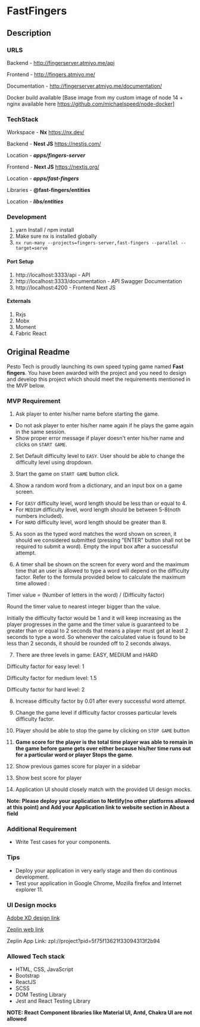 

# FastFingers

## Description

### URLS

Backend - http://fingerserver.atmiyo.me/api

Frontend - http://fingers.atmiyo.me/

Documentation - http://fingerserver.atmiyo.me/documentation/

Docker build available [Base image from my custom image of node 14 + nginx available here https://github.com/michaelspeed/node-docker]

### TechStack

Workspace - **Nx** https://nx.dev/

Backend - **Nest JS** https://nestjs.com/

Location - **_apps/fingers-server_**

Frontend - **Next JS** https://nextjs.org/

Location - **_apps/fast-fingers_**

Libraries - **@fast-fingers/entities**

Location - _**libs/entities**_

### Development

1. yarn Install / npm install
2. Make sure nx is installed globally
3. `nx run-many --projects=fingers-server,fast-fingers --parallel --target=serve`

#### Port Setup

1. http://localhost:3333/api - API
2. http://localhost:3333/documentation - API Swagger Documentation
3. http://localhost:4200 - Frontend Next JS

#### Externals

1. Rxjs
2. Mobx
3. Moment
4. Fabric React

## Original Readme

Pesto Tech is proudly launching its own speed typing game named **Fast fingers**. You have been awarded with the project and you need to design and develop this project which should
meet the requirements mentioned in the MVP below.

### MVP Requirement

1. Ask player to enter his/her name before starting the game.

  - Do not ask player to enter his/her name again if he plays the game again in the same session.
  - Show proper error message if player doesn't enter his/her name and clicks on `START GAME`.

2. Set Default difficulty level to `EASY`. User should be able to change the difficulty level using dropdown.
3. Start the game on `START GAME` button click.

4. Show a random word from a dictionary, and an input box on a game screen.

- For `EASY` difficulty level, word length should be less than or equal to 4.
- For `MEDIUM` difficulty level, word length should be between 5-8(noth numbers included).
- For `HARD` difficulty level, word length should be greater than 8.

5. As soon as the typed word matches the word shown on screen, it should we considered submitted (pressing "ENTER" button shall not be required to submit a word). Empty the input box after a successful attempt.

6. A timer shall be shown on the screen for every word and the maximum time that an user is allowed to type a word will depend on the difficulty factor. Refer to the formula provided below to calculate the maximum time allowed :

Timer value = (Number of letters in the word) / (Difficulty factor)

Round the timer value to nearest integer bigger than the value.

Initially the difficulty factor would be 1 and it will keep increasing as the player progresses in the game and the timer value is guaranteed to be greater than or equal to 2 seconds that means a player must get at least 2 seconds to type a word. So whenever the calculated value is found to be less than 2 seconds, it should be rounded off to 2 seconds always.

7. There are three levels in game: EASY, MEDIUM and HARD

Difficulty factor for easy level: 1

Difficulty factor for medium level: 1.5

Difficulty factor for hard level: 2

8. Increase difficulty factor by 0.01 after every successful word attempt.

9. Change the game level if difficulty factor crosses particular levels difficulty factor.

10. Player should be able to stop the game by clicking on `STOP GAME` button
11. **Game score for the player is the total time player was able to remain in the game before game gets over either because his/her time runs out for a particular word or player Stops the game**.
12. Show previous games score for player in a sidebar

13. Show best score for player
14. Application UI should closely match with the provided UI design mocks.

**Note: Please deploy your application to Netlify(no other platforms allowed at this point) and Add your Application link to website section in About a field**

### Additional Requirement

- Write Test cases for your components.

### Tips

- Deploy your application in very early stage and then do continous development.
- Test your application in Google Chrome, Mozilla firefox and Internet explorer 11.

### UI Design mocks

[Adobe XD design link](https://drive.google.com/file/d/1qYhb8cNdXoBnD9rxoDcWF4DmTEpQX35n/view?usp=sharing)

[Zeplin web link](https://zpl.io/a710mxj)

Zeplin App Link: zpl://project?pid=5f75f13621f33094313f2b94

### Allowed Tech stack

- HTML, CSS, JavaScript
- Bootstrap
- ReactJS
- SCSS
- DOM Testing Library
- Jest and React Testing Library

**NOTE: React Component libraries like Material UI, Antd, Chakra UI are not allowed**
